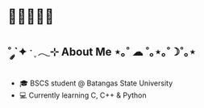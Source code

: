 # 🍥🌸🌷🍀💚

## ˚ ༘`✦ ˑ ִֶ 𓂃⊹ About Me ⋆｡˚ ☁︎ ˚｡⋆｡˚☽˚｡⋆
- 🎓 BSCS student @ Batangas State University
- 💻  Currently learning C, C++ & Python


<!--
**Ennage/Ennage** is a ✨ _special_ ✨ repository because its `README.md` (this file) appears on your GitHub profile.

Here are some ideas to get you started:

- 🔭 I’m currently working on ...
- 🌱 I’m currently learning ...
- 👯 I’m looking to collaborate on ...
- 🤔 I’m looking for help with ...
- 💬 Ask me about ...
- 📫 How to reach me: ...
- 😄 Pronouns: ...
- ⚡ Fun fact: ...
-->
